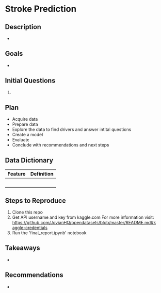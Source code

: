 # Stroke Prediction

## Description
- 

## Goals
- 

## Initial Questions
1. 

## Plan
- Acquire data
- Prepare data
- Explore the data to find drivers and answer intital questions
- Create a model 
- Evaluate
- Conclude with recommendations and next steps

## Data Dictionary
| Feature | Definition | 
|:--------|:-----------|
|  |  |
|  |  |
|  | |
|  | |
|  |  |


## Steps to Reproduce
1. Clone this repo
2. Get API username and key from kaggle.com 
    For more information visit: https://github.com/JovianHQ/opendatasets/blob/master/README.md#kaggle-credentials
3. Run the 'final_report.ipynb' notebook

## Takeaways
-

## Recommendations
- 

